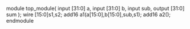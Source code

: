 module top_module(
    input [31:0] a,
    input [31:0] b,
    input sub,
    output [31:0] sum
);
wire [15:0]s1,s2;
add16 a1(a[15:0],b[15:0],sub,s1);
add16 a2();
endmodule

